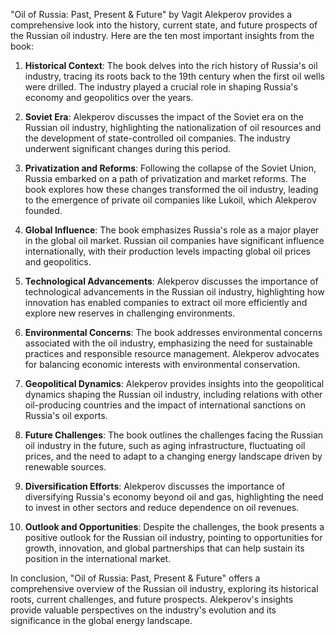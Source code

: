"Oil of Russia: Past, Present & Future" by Vagit Alekperov provides a comprehensive look into the history, current state, and future prospects of the Russian oil industry. Here are the ten most important insights from the book:

1. **Historical Context**: The book delves into the rich history of Russia's oil industry, tracing its roots back to the 19th century when the first oil wells were drilled. The industry played a crucial role in shaping Russia's economy and geopolitics over the years.

2. **Soviet Era**: Alekperov discusses the impact of the Soviet era on the Russian oil industry, highlighting the nationalization of oil resources and the development of state-controlled oil companies. The industry underwent significant changes during this period.

3. **Privatization and Reforms**: Following the collapse of the Soviet Union, Russia embarked on a path of privatization and market reforms. The book explores how these changes transformed the oil industry, leading to the emergence of private oil companies like Lukoil, which Alekperov founded.

4. **Global Influence**: The book emphasizes Russia's role as a major player in the global oil market. Russian oil companies have significant influence internationally, with their production levels impacting global oil prices and geopolitics.

5. **Technological Advancements**: Alekperov discusses the importance of technological advancements in the Russian oil industry, highlighting how innovation has enabled companies to extract oil more efficiently and explore new reserves in challenging environments.

6. **Environmental Concerns**: The book addresses environmental concerns associated with the oil industry, emphasizing the need for sustainable practices and responsible resource management. Alekperov advocates for balancing economic interests with environmental conservation.

7. **Geopolitical Dynamics**: Alekperov provides insights into the geopolitical dynamics shaping the Russian oil industry, including relations with other oil-producing countries and the impact of international sanctions on Russia's oil exports.

8. **Future Challenges**: The book outlines the challenges facing the Russian oil industry in the future, such as aging infrastructure, fluctuating oil prices, and the need to adapt to a changing energy landscape driven by renewable sources.

9. **Diversification Efforts**: Alekperov discusses the importance of diversifying Russia's economy beyond oil and gas, highlighting the need to invest in other sectors and reduce dependence on oil revenues.

10. **Outlook and Opportunities**: Despite the challenges, the book presents a positive outlook for the Russian oil industry, pointing to opportunities for growth, innovation, and global partnerships that can help sustain its position in the international market.

In conclusion, "Oil of Russia: Past, Present & Future" offers a comprehensive overview of the Russian oil industry, exploring its historical roots, current challenges, and future prospects. Alekperov's insights provide valuable perspectives on the industry's evolution and its significance in the global energy landscape.